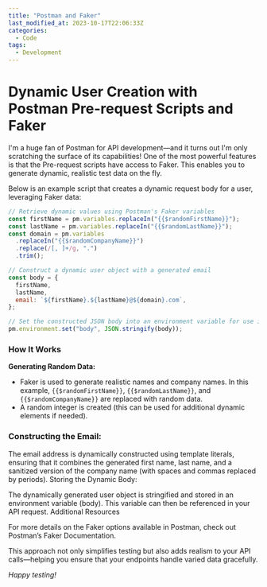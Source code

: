 ```yaml
---
title: "Postman and Faker"
last_modified_at: 2023-10-17T22:06:33Z
categories:
  - Code
tags:
  - Development
---
```


# Dynamic User Creation with Postman Pre-request Scripts and Faker

I'm a huge fan of Postman for API development—and it turns out I'm only scratching the surface of its capabilities! One of the most powerful features is that the Pre-request scripts have access to Faker. This enables you to generate dynamic, realistic test data on the fly.

Below is an example script that creates a dynamic request body for a user, leveraging Faker data:

```javascript
// Retrieve dynamic values using Postman's Faker variables
const firstName = pm.variables.replaceIn("{{$randomFirstName}}");
const lastName = pm.variables.replaceIn("{{$randomLastName}}");
const domain = pm.variables
  .replaceIn("{{$randomCompanyName}}")
  .replace(/[, ]+/g, ".")
  .trim();

// Construct a dynamic user object with a generated email
const body = {
  firstName,
  lastName,
  email: `${firstName}.${lastName}@${domain}.com`,
};

// Set the constructed JSON body into an environment variable for use in the request
pm.environment.set("body", JSON.stringify(body));
```

### How It Works

**Generating Random Data:**

- Faker is used to generate realistic names and company names. In this example, `{{$randomFirstName}}`, `{{$randomLastName}}`, and `{{$randomCompanyName}}` are replaced with random data.
- A random integer is created (this can be used for additional dynamic elements if needed).

### Constructing the Email:

The email address is dynamically constructed using template literals, ensuring that it combines the generated first name, last name, and a sanitized version of the company name (with spaces and commas replaced by periods).
Storing the Dynamic Body:

The dynamically generated user object is stringified and stored in an environment variable (body). This variable can then be referenced in your API request.
Additional Resources

For more details on the Faker options available in Postman, check out Postman’s Faker Documentation.

This approach not only simplifies testing but also adds realism to your API calls—helping you ensure that your endpoints handle varied data gracefully.

_Happy testing!_
